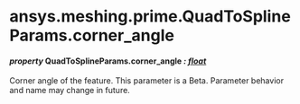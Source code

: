 # ansys.meshing.prime.QuadToSplineParams.corner_angle

#### *property* QuadToSplineParams.corner_angle *: [float](https://docs.python.org/3.11/library/functions.html#float)*

Corner angle of the feature.
This parameter is a Beta. Parameter behavior and name may change in future.

<!-- !! processed by numpydoc !! -->

